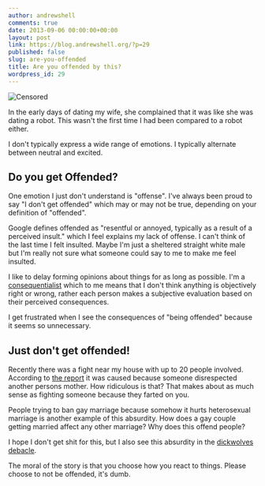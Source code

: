 ```yaml
---
author: andrewshell
comments: true
date: 2013-09-06 00:00:00+00:00
layout: post
link: https://blog.andrewshell.org/?p=29
published: false
slug: are-you-offended
title: Are you offended by this?
wordpress_id: 29
---
```



![Censored](/uploads/2013/09/censored.jpg)






In the early days of dating my wife, she complained that it was like she was dating a robot.  This wasn't the first time I had been compared to a robot either.





I don't typically express a wide range of emotions. I typically alternate between neutral and excited.





## Do you get Offended?





One emotion I just don't understand is "offense". I've always been proud to say "I don't get offended" which may or may not be true, depending on your definition of "offended".





Google defines offended as "resentful or annoyed, typically as a result of a perceived insult." which I feel explains my lack of offense.  I can't think of the last time I felt insulted.  Maybe I'm just a sheltered straight white male but I'm really not sure what someone could say to me to make me feel insulted.





I like to delay forming opinions about things for as long as possible.  I'm a [consequentialist](http://en.wikipedia.org/wiki/Consequentialism) which to me means that I don't think anything is objectively right or wrong, rather each person makes a subjective evaluation based on their perceived consequences.





I get frustrated when I see the consequences of "being offended" because it seems so unnecessary.





## Just don't get offended!





Recently there was a fight near my house with up to 20 people involved. According to [the report](http://host.madison.com/news/local/crime_and_courts/police-dissing-mom-was-reason-behind-large-southeast-side-street/article_2373946a-cfec-5873-8b16-6fe33db6ac81.html) it was caused because someone disrespected another persons mother.  How ridiculous is that?  That makes about as much sense as fighting someone because they farted on you.





People trying to ban gay marriage because somehow it hurts heterosexual marriage is another example of this absurdity. How does a gay couple getting married affect any other marriage?  Why does this offend people?





I hope I don't get shit for this, but I also see this absurdity in the [dickwolves debacle](http://www.wired.com/underwire/2013/09/penny-arcade-expo-dickwolves/).





The moral of the story is that you choose how you react to things.  Please choose to not be offended, it's dumb.
